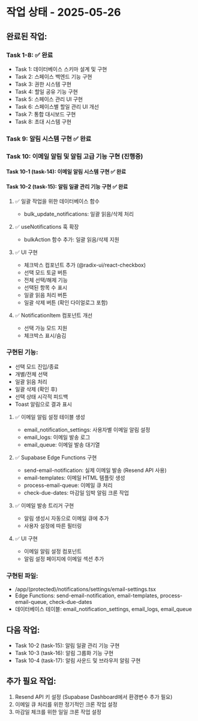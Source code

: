 # 작업 상태 - 2025-05-26

## 완료된 작업:

### Task 1-8: ✅ 완료
- Task 1: 데이터베이스 스키마 설계 및 구현
- Task 2: 스페이스 백엔드 기능 구현
- Task 3: 권한 시스템 구현
- Task 4: 할일 공유 기능 구현
- Task 5: 스페이스 관리 UI 구현
- Task 6: 스페이스별 할일 관리 UI 개선
- Task 7: 통합 대시보드 구현
- Task 8: 초대 시스템 구현

### Task 9: 알림 시스템 구현 ✅ 완료

### Task 10: 이메일 알림 및 알림 고급 기능 구현 (진행중)

#### Task 10-1 (task-14): 이메일 알림 시스템 구현 ✅ 완료

#### Task 10-2 (task-15): 알림 일괄 관리 기능 구현 ✅ 완료

1. ✅ 일괄 작업을 위한 데이터베이스 함수
   - bulk_update_notifications: 일괄 읽음/삭제 처리

2. ✅ useNotifications 훅 확장
   - bulkAction 함수 추가: 일괄 읽음/삭제 지원

3. ✅ UI 구현
   - 체크박스 컴포넌트 추가 (@radix-ui/react-checkbox)
   - 선택 모드 토글 버튼
   - 전체 선택/해제 기능
   - 선택된 항목 수 표시
   - 일괄 읽음 처리 버튼
   - 일괄 삭제 버튼 (확인 다이얼로그 포함)

4. ✅ NotificationItem 컴포넌트 개선
   - 선택 가능 모드 지원
   - 체크박스 표시/숨김

### 구현된 기능:
- 선택 모드 진입/종료
- 개별/전체 선택
- 일괄 읽음 처리
- 일괄 삭제 (확인 후)
- 선택 상태 시각적 피드백
- Toast 알림으로 결과 표시

1. ✅ 이메일 알림 설정 테이블 생성
   - email_notification_settings: 사용자별 이메일 알림 설정
   - email_logs: 이메일 발송 로그
   - email_queue: 이메일 발송 대기열

2. ✅ Supabase Edge Functions 구현
   - send-email-notification: 실제 이메일 발송 (Resend API 사용)
   - email-templates: 이메일 HTML 템플릿 생성
   - process-email-queue: 이메일 큐 처리
   - check-due-dates: 마감일 임박 알림 크론 작업

3. ✅ 이메일 발송 트리거 구현
   - 알림 생성시 자동으로 이메일 큐에 추가
   - 사용자 설정에 따른 필터링

4. ✅ UI 구현
   - 이메일 알림 설정 컴포넌트
   - 알림 설정 페이지에 이메일 섹션 추가

### 구현된 파일:
- /app/(protected)/notifications/settings/email-settings.tsx
- Edge Functions: send-email-notification, email-templates, process-email-queue, check-due-dates
- 데이터베이스 테이블: email_notification_settings, email_logs, email_queue

## 다음 작업:
- Task 10-2 (task-15): 알림 일괄 관리 기능 구현
- Task 10-3 (task-16): 알림 그룹화 기능 구현
- Task 10-4 (task-17): 알림 사운드 및 브라우저 알림 구현

## 추가 필요 작업:
1. Resend API 키 설정 (Supabase Dashboard에서 환경변수 추가 필요)
2. 이메일 큐 처리를 위한 정기적인 크론 작업 설정
3. 마감일 체크를 위한 일일 크론 작업 설정
